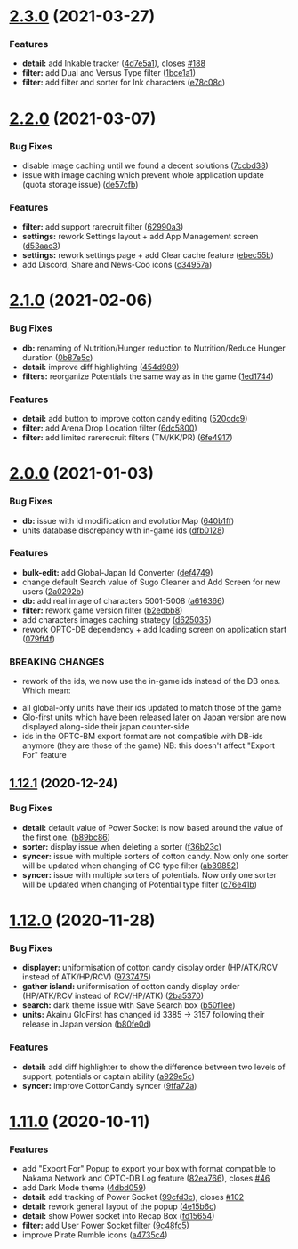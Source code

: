 # [2.3.0](https://github.com/Nagarian/optc-box-manager/compare/v2.2.0...v2.3.0) (2021-03-27)


### Features

* **detail:** add Inkable tracker ([4d7e5a1](https://github.com/Nagarian/optc-box-manager/commit/4d7e5a155b8a979768f3ed81e2eb195fc9e8bdd5)), closes [#188](https://github.com/Nagarian/optc-box-manager/issues/188)
* **filter:** add Dual and Versus Type filter ([1bce1a1](https://github.com/Nagarian/optc-box-manager/commit/1bce1a11ba0daa32587f1eaa84e992ce93e22a11))
* **filter:** add filter and sorter for Ink characters ([e78c08c](https://github.com/Nagarian/optc-box-manager/commit/e78c08cb3a10da7e6e377dcbebbede9fab7de334))



# [2.2.0](https://github.com/Nagarian/optc-box-manager/compare/v2.1.0...v2.2.0) (2021-03-07)


### Bug Fixes

* disable image caching until we found a decent solutions ([7ccbd38](https://github.com/Nagarian/optc-box-manager/commit/7ccbd38cdd088ded31d89de085fc5780a330eb0c))
* issue with image caching which prevent whole application update (quota storage issue) ([de57cfb](https://github.com/Nagarian/optc-box-manager/commit/de57cfb57c6fd7c037c8ffeb0c72c4800b7b9f6f))


### Features

* **filter:** add support rarecruit filter ([62990a3](https://github.com/Nagarian/optc-box-manager/commit/62990a33e25f7972e22419084a36e2842a86738e))
* **settings:** rework Settings layout + add App Management screen ([d53aac3](https://github.com/Nagarian/optc-box-manager/commit/d53aac36417c53f1c8c86f01985c70882d77e459))
* **settings:** rework settings page + add Clear cache feature ([ebec55b](https://github.com/Nagarian/optc-box-manager/commit/ebec55b30d611be17427a3aa0e5e82a2a4e5cb75))
* add Discord, Share and News-Coo icons ([c34957a](https://github.com/Nagarian/optc-box-manager/commit/c34957a20bd1e5421fcaf1cbc2c876e5d26950e2))



# [2.1.0](https://github.com/Nagarian/optc-box-manager/compare/v2.0.0...v2.1.0) (2021-02-06)


### Bug Fixes

* **db:** renaming of Nutrition/Hunger reduction to Nutrition/Reduce Hunger duration ([0b87e5c](https://github.com/Nagarian/optc-box-manager/commit/0b87e5c0668aaa7baec913a88369b09fe44770dd))
* **detail:** improve diff highlighting ([454d989](https://github.com/Nagarian/optc-box-manager/commit/454d9898dcea5107a9bb4d6fc7d67fcc830f9dbf))
* **filters:** reorganize Potentials the same way as in the game ([1ed1744](https://github.com/Nagarian/optc-box-manager/commit/1ed1744ad0f44878320f06de60eed9a85b82c238))


### Features

* **detail:** add button to improve cotton candy editing ([520cdc9](https://github.com/Nagarian/optc-box-manager/commit/520cdc98e7e91e84892e5f20b3cc10d28a4b217e))
* **filter:** add Arena Drop Location filter ([6dc5800](https://github.com/Nagarian/optc-box-manager/commit/6dc5800eea691bbf17e24a0c2851277dffc2ece1))
* **filter:** add limited rarerecruit filters (TM/KK/PR) ([6fe4917](https://github.com/Nagarian/optc-box-manager/commit/6fe4917052fcbcf7fc8b5570f009e551082eb31b))



# [2.0.0](https://github.com/Nagarian/optc-box-manager/compare/v1.12.1...v2.0.0) (2021-01-03)


### Bug Fixes

* **db:** issue with id modification and evolutionMap ([640b1ff](https://github.com/Nagarian/optc-box-manager/commit/640b1ff75fc6d203a3b6e562025711791fc9c91d))
* units database discrepancy with in-game ids ([dfb0128](https://github.com/Nagarian/optc-box-manager/commit/dfb01289253f8d89d2a7d267f7e26193226220ef))


### Features

* **bulk-edit:** add Global-Japan Id Converter ([def4749](https://github.com/Nagarian/optc-box-manager/commit/def47495a7f5b150929ca140dd8bc8bc4c7d5175))
* change default Search value of Sugo Cleaner and Add Screen for new users ([2a0292b](https://github.com/Nagarian/optc-box-manager/commit/2a0292b0697a691f94bbec3b45a64c34a429840f))
* **db:** add real image of characters 5001-5008 ([a616366](https://github.com/Nagarian/optc-box-manager/commit/a616366d39f85ebb3c7e34b035bb03ef9edbe07b))
* **filter:** rework game version filter ([b2edbb8](https://github.com/Nagarian/optc-box-manager/commit/b2edbb847de8c78f1d3a1aab16a31688e482d92b))
* add characters images caching strategy ([d625035](https://github.com/Nagarian/optc-box-manager/commit/d62503532a46ac54269d73952a27b558dba0c88f))
* rework OPTC-DB dependency + add loading screen on application start ([079ff4f](https://github.com/Nagarian/optc-box-manager/commit/079ff4fd1f53a86bedad48b8177223107da6d2f1))


### BREAKING CHANGES

* rework of the ids, we now use the in-game ids instead of the DB ones. Which mean:

- all global-only units have their ids updated to match those of the game
- Glo-first units which have been released later on Japan version are now displayed along-side their japan counter-side
- ids in the OPTC-BM export format are not compatible with DB-ids anymore (they are those of the game) NB: this doesn't affect "Export For" feature



## [1.12.1](https://github.com/Nagarian/optc-box-manager/compare/v1.12.0...v1.12.1) (2020-12-24)


### Bug Fixes

* **detail:** default value of Power Socket is now based around the value of the first one. ([b89bc86](https://github.com/Nagarian/optc-box-manager/commit/b89bc86b19658351370af0792c06384c97f3c074))
* **sorter:** display issue when deleting a sorter ([f36b23c](https://github.com/Nagarian/optc-box-manager/commit/f36b23c80539181df677fc6e2165cf95363f132f))
* **syncer:** issue with multiple sorters of cotton candy. Now only one sorter will be updated when changing of CC type filter ([ab39852](https://github.com/Nagarian/optc-box-manager/commit/ab398529af9ed7f736d1cc7f1b3e8d7274651101))
* **syncer:** issue with multiple sorters of potentials. Now only one sorter will be updated when changing of Potential type filter ([c76e41b](https://github.com/Nagarian/optc-box-manager/commit/c76e41b687ed2225533155a80879084a37e393aa))



# [1.12.0](https://github.com/Nagarian/optc-box-manager/compare/v1.11.0...v1.12.0) (2020-11-28)


### Bug Fixes

* **displayer:** uniformisation of cotton candy display order (HP/ATK/RCV instead of ATK/HP/RCV) ([9737475](https://github.com/Nagarian/optc-box-manager/commit/97374754f036a6c428fd317932ae53c5f3658e3c))
* **gather island:** uniformisation of cotton candy display order (HP/ATK/RCV instead of RCV/HP/ATK) ([2ba5370](https://github.com/Nagarian/optc-box-manager/commit/2ba537043f565954d9032b41f0734660488546d7))
* **search:** dark theme issue with Save Search box ([b50f1ee](https://github.com/Nagarian/optc-box-manager/commit/b50f1ee0f0532a9e3cb43ff2b35fcf86f93361e0))
* **units:** Akainu GloFirst has changed id 3385 -> 3157 following their release in Japan version ([b80fe0d](https://github.com/Nagarian/optc-box-manager/commit/b80fe0d6a65d6316426697294bdbdb8812ee7766))


### Features

* **detail:** add diff highlighter to show the difference between two levels of support, potentials or captain ability ([a929e5c](https://github.com/Nagarian/optc-box-manager/commit/a929e5c2c0622475c5d0ff74efdd8a87e80bba0e))
* **syncer:** improve CottonCandy syncer ([9ffa72a](https://github.com/Nagarian/optc-box-manager/commit/9ffa72a2a5e717bfaa47a6641c08fc49f381cb67))



# [1.11.0](https://github.com/Nagarian/optc-box-manager/compare/v1.10.0...v1.11.0) (2020-10-11)


### Features

* add "Export For" Popup to export your box with format compatible to Nakama Network and OPTC-DB Log feature ([82ea766](https://github.com/Nagarian/optc-box-manager/commit/82ea76670944c34672aa902e615cb1ed777b265f)), closes [#46](https://github.com/Nagarian/optc-box-manager/issues/46)
* add Dark Mode theme ([4dbd059](https://github.com/Nagarian/optc-box-manager/commit/4dbd0594dd9bc1681b455fde5d162fb112eea99b))
* **detail:** add tracking of Power Socket ([99cfd3c](https://github.com/Nagarian/optc-box-manager/commit/99cfd3cf5fef2c0cab4eb13dbff5f5e432686d19)), closes [#102](https://github.com/Nagarian/optc-box-manager/issues/102)
* **detail:** rework general layout of the popup ([4e15b6c](https://github.com/Nagarian/optc-box-manager/commit/4e15b6cbaf59f91df001119b8724c25bfbf801f4))
* **detail:** show Power socket into Recap Box ([fd15654](https://github.com/Nagarian/optc-box-manager/commit/fd15654989dd8374b781a6181db29e7d4979167c))
* **filter:** add User Power Socket filter ([9c48fc5](https://github.com/Nagarian/optc-box-manager/commit/9c48fc5a0d84d5bb85fcb13337427fdfdb968028))
* improve Pirate Rumble icons ([a4735c4](https://github.com/Nagarian/optc-box-manager/commit/a4735c4ee96604590f2c7984a1571ffbd052f905))



